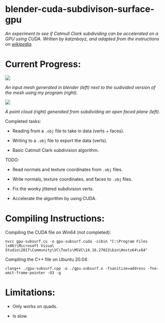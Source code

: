 # blender-cuda-subdivison-surface-gpu

*An experiment to see if Catmull Clark subdividing can be accelerated on a GPU using CUDA. Written by katznboyz, and adapted from the instructions on [wikipedia](https://en.wikipedia.org/wiki/Catmull%E2%80%93Clark_subdivision_surface).*

# Current Progress:

![](https://i.imgur.com/066mO1v.png?raw=true)

*An input mesh generated in blender (left) next to the sudivided version of the mesh using my program (right).*

![](https://i.imgur.com/JnObSNJ.png?raw=true)

*A point cloud (right) generated from subdividing an open faced plane (left).*

Completed tasks:

- Reading from a `.obj` file to take in data (verts + faces).

- Writing to a `.obj` file to export the data (verts).

- Basic Catmull Clark subdivision algorithm.

TODO:

- Read normals and texture coordinates from `.obj` files.

- Write normals, texture coordinates, and faces to `.obj` files.

- Fix the wonky jittered subdivision verts.

- Accelerate the algorithm by using CUDA.

# Compiling Instructions:

Compiling the CUDA file on Win64 (not completed):

`nvcc gpu-subsurf.cu -o gpu-subsurf.cuda -ccbin "C:\Program Files (x86)\Microsoft Visual Studio\2017\Community\VC\Tools\MSVC\14.16.27023\bin\Hostx64\x64"`

Compiling the C++ file on Ubuntu 20.04:

`clang++ ./gpu-subsurf.cpp -o ./gpu-subsurf.o -fsanitize=address -fno-omit-frame-pointer -O3 -g`

# Limitations:

- Only works on quads.

- Is slow.